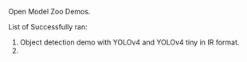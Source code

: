 Open Model Zoo Demos.

List of Successfully ran:
1. Object detection demo with YOLOv4 and YOLOv4 tiny in IR format.
2. 
